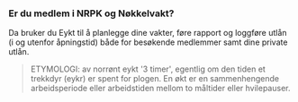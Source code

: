 ### Er du medlem i NRPK og Nøkkelvakt?

Da bruker du Eykt til å planlegge dine vakter, føre rapport og loggføre utlån (i
og utenfor åpningstid) både for besøkende medlemmer samt dine private utlån.

> ETYMOLOGI: av norrønt eykt '3 timer', egentlig om den tiden et trekkdyr (eykr) er spent for plogen. En økt er en sammenhengende arbeidsperiode eller arbeidstiden mellom to måltider eller hvilepauser.

